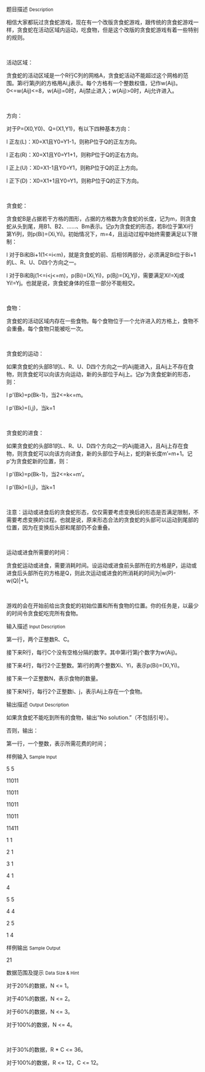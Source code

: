 <div class="panel panel-default">
<div class="area-title">
<span>
题目描述
<small>Description</small>
</span></div>
<div class="panel-body">

<p>相信大家都玩过贪食蛇游戏，现在有一个改版贪食蛇游戏，跟传统的贪食蛇游戏一样，贪食蛇在活动区域内运动，吃食物，但是这个改版的贪食蛇游戏有着一些特别的规则。</p>
<p> </p>
<p>活动区域：</p>
<p>贪食蛇的活动区域是一个R行C列的网格A，贪食蛇活动不能超过这个网格的范围。第i行第j列的方格用Ai,j表示。每个方格有一个整数权值，记作w(Aij)。0&lt;=w(Aij)&lt;=8，w(Aij)=0时，Aij禁止进入；w(Aij)&gt;0时，Aij允许进入。</p>
<p> </p>
<p>方向：</p>
<p>对于P=(X0,Y0)、Q=(X1,Y1)，有以下四种基本方向：</p>
<p>l 正左(L)：X0=X1且Y0=Y1-1，则称P位于Q的正左方向。</p>
<p>l 正右(R)：X0=X1且Y0=Y1+1，则称P位于Q的正右方向。</p>
<p>l 正上(U)：X0=X1-1且Y0=Y1，则称P位于Q的正上方向。</p>
<p>l 正下(D)：X0=X1+1且Y0=Y1，则称P位于Q的正下方向。</p>
<p> </p>
<p>贪食蛇：</p>
<p>贪食蛇B是占据若干方格的图形，占据的方格数为贪食蛇的长度，记为m，则贪食蛇从头到尾，用B1、B2、……、Bm表示。记p为贪食蛇的形态，若Bi位于第Xi行第Yi列，则p(Bi)=(Xi,Yi)。初始情况下，m=4，且运动过程中始终需要满足以下限制：</p>
<p>l 对于Bi和Bi+1(1&lt;=i&lt;m)，就是贪食蛇的前、后相邻两部分，必须满足Bi位于Bi+1的L、R、U、D四个方向之一。</p>
<p>l 对于Bi和Bj(1&lt;=i&lt;j&lt;=m)，p(Bi)=(Xi,Yi)，p(Bj)=(Xj,Yj)，需要满足Xi!=Xj或Yi!=Yj。也就是说，贪食蛇身体的任意一部分不能相交。</p>
<p> </p>
<p>食物：</p>
<p>贪食蛇的活动区域内存在一些食物。每个食物位于一个允许进入的方格上，食物不会重叠。每个食物只能被吃一次。</p>
<p> </p>
<p>贪食蛇的运动：</p>
<p>如果贪食蛇的头部B1的L、R、U、D四个方向之一的Aij能进入，且Aij上不存在食物，则贪食蛇可以向该方向运动，新的头部位于Aij上。记p’为贪食蛇新的形态，则：</p>
<p>l p’(Bk)=p(Bk-1)，当2&lt;=k&lt;=m。</p>
<p>l p’(Bk)=(i,j)，当k=1</p>
<p> </p>
<p>贪食蛇的进食：</p>
<p>如果贪食蛇的头部B1的L、R、U、D四个方向之一的Aij能进入，且Aij上存在食物，则贪食蛇可以向该方向进食，新的头部位于Aij上，蛇的新长度m’=m+1。记p’为贪食蛇新的位置，则：</p>
<p>l p’(Bk)=p(Bk-1)，当2&lt;=k&lt;=m’。</p>
<p>l p’(Bk)=(i,j)，当k=1</p>
<p> </p>
<p>注意：运动或进食后的贪食蛇形态，仅仅需要考虑变换后的形态是否满足限制，不需要考虑变换的过程。也就是说，原来形态合法的贪食蛇的头部可以运动到尾部的位置，因为在变换后头部和尾部仍不会重叠。</p>
<p> </p>
<p>运动或进食所需要的时间：</p>
<p>贪食蛇运动或进食，需要消耗时间。设运动或进食前头部所在的方格是P，运动或进食后头部所在的方格是Q，则此次运动或进食的所消耗的时间为|w(P)-w(Q)|+1。</p>
<p> </p>
<p>游戏的会在开始前给出贪食蛇的初始位置和所有食物的位置。你的任务是，以最少的时间令贪食蛇吃完所有食物。</p>

</div>
</div>

<div class="panel panel-default">
<div class="area-title">
<span>
输入描述
<small>Input Description</small>
</span></div>
<div class="panel-body">
<p>第一行，两个正整数R、C。</p>
<p>接下来R行，每行C个没有空格分隔的数字。其中第i行第j个数字为w(Aij)。</p>
<p>接下来4行，每行2个正整数。第i行的两个整数Xi、Yi，表示p(Bi)=(Xi,Yi)。</p>
<p>接下来一个正整数N，表示食物的数量。</p>
<p>接下来N行，每行2个正整数i、j，表示Aij上存在一个食物。</p>

</div>
</div>
<div  class="panel panel-default">
<div class="area-title">
<span>
输出描述
<small>Output Description</small>
</span></div>
<div class="panel-body">

<p class="p0">如果贪食蛇不能吃到所有的食物，输出&ldquo;No&nbsp;solution.&rdquo;（不包括引号）。</p>
<p class="p0">否则，输出：</p>
<p class="p0">第一行，一个整数，表示所需花费的时间；</p>

</div>
</div>


<div class="panel panel-default">
<div class="area-title">
<span>
样例输入
<small>Sample Input</small>
</span></div>
<div class="panel-body">
<p>5 5</p>
<p>11011</p>
<p>11011</p>
<p>11011</p>
<p>11011</p>
<p>11411</p>
<p>1 1</p>
<p>2 1</p>
<p>3 1</p>
<p>4 1</p>
<p>4</p>
<p>5 5</p>
<p>4 4</p>
<p>2 5</p>
<p>1 4</p>

</div>
</div>

<div class="panel panel-default">
<div class="area-title">
<span>
样例输出
<small>Sample Output</small>
</span></div>
<div class="panel-body">
<p>21</p>

</div>
</div>

<div class="panel panel-default">
<div class="area-title">
<span>
数据范围及提示
<small>Data Size & Hint</small>
</span></div>
<div class="panel-body">
<p>对于20%的数据，N &lt;= 1。</p>
<p>对于40%的数据，N &lt;= 2。</p>
<p>对于60%的数据，N &lt;= 3。</p>
<p>对于100%的数据，N &lt;= 4。</p>
<p> </p>
<p>对于30%的数据，R * C &lt;= 36。</p>
<p>对于100%的数据，R &lt;= 12，C &lt;= 12。</p>
</div>
</div>